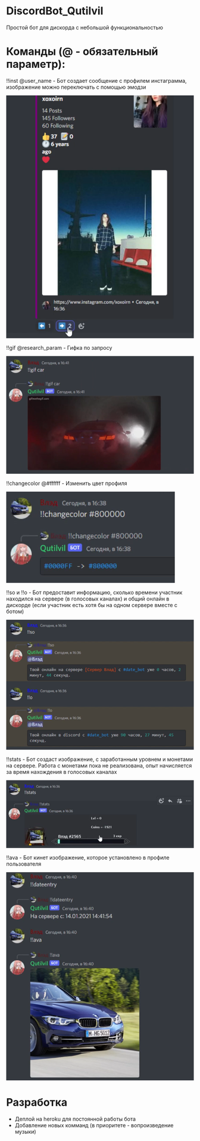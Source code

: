 # DiscordBot_Qutilvil
Простой бот для дискорда с небольшой функциональностью

# Команды (@ - обязательный параметр): 
!!inst @user_name - Бот создает сообщение с профилем инстаграмма, изображение можно переключать с помощью эмодзи

![alt text](https://github.com/Vladosicc/DiscordBot_Qutilvil/blob/main/image/inst.png?raw=true)

!!gif @research_param - Гифка по запросу

![plot](https://github.com/Vladosicc/DiscordBot_Qutilvil/blob/main/image/gif.png?raw=true)

!!changecolor @#ffffff - Изменить цвет профиля

![alt text](https://github.com/Vladosicc/DiscordBot_Qutilvil/blob/main/image/changecolor.png?raw=true)

!!so и !!o - Бот предоставит информацию, сколько времени участник находился на сервере (в голосовых каналах) и общий онлайн в дискорде (если участник есть хотя бы на одном сервере вместе с ботом)

![alt text](https://github.com/Vladosicc/DiscordBot_Qutilvil/blob/main/image/so_o.png?raw=true)

!!stats - Бот создаст изображение, с заработанным уровнем и монетами на сервере. Работа с монетами пока не реализована, опыт начисляется за время нахождения в голосовых каналах

![alt text](https://github.com/Vladosicc/DiscordBot_Qutilvil/blob/main/image/stats.png?raw=true)

!!ava - Бот кинет изображение, которое установлено в профиле пользователя

![alt text](https://github.com/Vladosicc/DiscordBot_Qutilvil/blob/main/image/ava.png?raw=true)

# Разработка
- Деплой на heroku для постоянной работы бота
- Добавление новых комманд (в приоритете - вопроизведение музыки)
